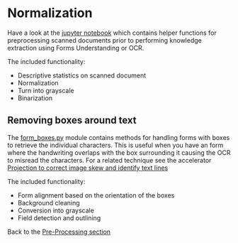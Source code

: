 # Normalization

Have a look at the [jupyter notebook](preprocess_document.ipynb) which contains helper functions for preprocessing scanned documents prior to performing knowledge extraction using Forms Understanding or OCR.

The included functionality:

* Descriptive statistics on scanned document
* Normalization
* Turn into grayscale
* Binarization

## Removing boxes around text

The [form_boxes.py](form_boxes.py) module contains methods for handling forms with boxes to retrieve the individual characters. This is useful when you have an form where the handwriting overlaps with the box surrounding it causing the OCR to misread the characters. For a related technique see the accelerator [Projection to correct image skew and identify text lines](../Projection/README.md#Projection-to-correct-image-skew-and-identify-text-lines)

The included functionality:

* Form alignment based on the orientation of the boxes
* Background cleaning
* Conversion into grayscale
* Field detection and outlining

Back to the [Pre-Processing section](../README.md)
